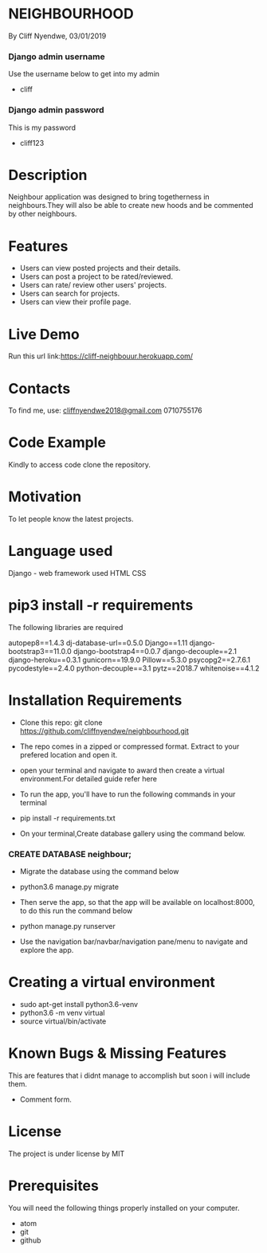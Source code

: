 # NEIGHBOURHOOD

By Cliff Nyendwe, 03/01/2019

### Django admin username

Use the username below to get into my admin
* cliff

### Django admin password

This is my password
* cliff123

# Description

Neighbour application was designed to bring togetherness in neighbours.They will also be able to create new hoods and be commented by other neighbours.

# Features

* Users can view posted projects and their details.
* Users can post a project to be rated/reviewed.
* Users can rate/ review other users' projects.
* Users can search for projects.
* Users can view their profile page.

# Live Demo

Run this url link:https://cliff-neighbouur.herokuapp.com/

# Contacts
To find me, use: cliffnyendwe2018@gmail.com
0710755176

# Code Example

Kindly to access code clone the repository.

# Motivation

To let people know the latest projects.

# Language used

Django - web framework used
HTML
CSS

# pip3 install -r requirements

The following libraries are required

autopep8==1.4.3
dj-database-url==0.5.0
Django==1.11
django-bootstrap3==11.0.0
django-bootstrap4==0.0.7
django-decouple==2.1
django-heroku==0.3.1
gunicorn==19.9.0
Pillow==5.3.0
psycopg2==2.7.6.1
pycodestyle==2.4.0
python-decouple==3.1
pytz==2018.7
whitenoise==4.1.2

# Installation Requirements

* Clone this repo: git clone https://github.com/cliffnyendwe/neighbourhood.git

* The repo comes in a zipped or compressed format. Extract to your prefered location and open it.

* open your terminal and navigate to award then create a virtual environment.For detailed guide refer here

* To run the app, you'll have to run the following commands in your terminal

* pip install -r requirements.txt
* On your terminal,Create database gallery using the command below.

### CREATE DATABASE neighbour;

* Migrate the database using the command below

* python3.6 manage.py migrate
* Then serve the app, so that the app will be available on localhost:8000, to do this run the command below
* python manage.py runserver
* Use the navigation bar/navbar/navigation pane/menu to navigate and explore the app.

# Creating a virtual environment

* sudo apt-get install python3.6-venv
* python3.6 -m venv virtual
* source virtual/bin/activate

# Known Bugs & Missing Features

This are features that i didnt manage to accomplish but soon i will include them.

* Comment form.

# License
The project is under license by MIT

# Prerequisites
You will need the following things properly installed on your computer.

* atom
* git
* github